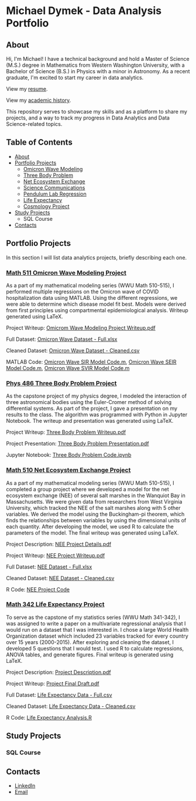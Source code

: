 # Michael Dymek - Data Analysis Portfolio
## About

Hi, I'm Michael! I have a technical background and hold a Master of Science (M.S.) degree in Mathematics from Western Washington University, with a Bachelor of Science (B.S.) in Physics with a minor in Astronomy. As a recent graduate, I'm excited to start my career in data analytics. 

View my [resume](https://github.com/superspysnake1/Portfolio/blob/49a7a1e4ad5d7f7063ab89f7d9a8ebb37c3abbca/Resume%20-%20Michael%20Dymek.pdf).

View my [academic history](https://github.com/superspysnake1/Portfolio/blob/304e91337ca91c6b72af73e3a5424e18fc207d4e/Academic%20History%20-%20Michael%20Dymek.pdf).

This repository serves to showcase my skills and as a platform to share my projects, and a way to track my progress in Data Analytics and Data Science-related topics.

## Table of Contents
 - [About](https://github.com/superspysnake1/Portfolio#about)
 - [Portfolio Projects](https://github.com/superspysnake1/Portfolio#portfolio-projects)
   - [Omicron Wave Modeling](https://github.com/superspysnake1/Portfolio#omicron-wave-modeling)
   - [Three Body Problem](https://github.com/superspysnake1/Portfolio#three-body-problem)
   - [Net Ecosystem Exchange](https://github.com/superspysnake1/Portfolio#net-ecosystem-exchange)
   - [Science Communications](https://github.com/superspysnake1/Portfolio#science-communications)
   - [Pendulum Lab Regression](https://github.com/superspysnake1/Portfolio#pendulum-lab-regression) 
   - [Life Expectancy](https://github.com/superspysnake1/Portfolio#life-expectancy)
   - [Cosmology Project](https://github.com/superspysnake1/Portfolio#cosmology-project)
 - [Study Projects](https://github.com/superspysnake1/Portfolio#study-projects)
   - SQL Course
 - [Contacts](https://github.com/superspysnake1/Portfolio#contacts)

## Portfolio Projects
In this section I will list data analytics projects, briefly describing each one. 
### [Math 511 Omicron Wave Modeling Project](https://github.com/superspysnake1/Omicron-Wave/main) 
As a part of my mathematical modeling series (WWU Math 510-515), I performed multiple regressions on the Omicron wave of COVID hospitalization data using MATLAB. Using the different regressions, we were able to determine which disease model fit best. Models were derived from first principles using compartmental epidemiological analysis. Writeup generated using LaTeX.

Project Writeup: [Omicrom Wave Modeling Project Writeup.pdf](https://github.com/superspysnake1/Omicron-Wave/blob/4ea42a449dfac51de5117b57382a1ab2f8c6980b/Omicrom%20Wave%20Modeling%20Project%20Writeup.pdf)

Full Dataset: [Omicron Wave Dataset - Full.xlsx](https://github.com/superspysnake1/Omicron-Wave/blob/4ea42a449dfac51de5117b57382a1ab2f8c6980b/Omicron%20Wave%20Dataset%20-%20Full.xlsx)

Cleaned Dataset: [Omicron Wave Dataset - Cleaned.csv](https://github.com/superspysnake1/Omicron-Wave/blob/4ea42a449dfac51de5117b57382a1ab2f8c6980b/Omicron%20Wave%20Dataset%20-%20Full.xlsx)

MATLAB Code: [Omicron Wave SIR Model Code.m](https://github.com/superspysnake1/Omicron-Wave/blob/4ea42a449dfac51de5117b57382a1ab2f8c6980b/Omicron%20Wave%20SIR%20Model%20Code.m), [Omicron Wave SEIR Model Code.m](https://github.com/superspysnake1/Omicron-Wave/blob/4ea42a449dfac51de5117b57382a1ab2f8c6980b/Omicron%20Wave%20SEIR%20Model%20Code.m), [Omicron Wave SVIR Model Code.m](https://github.com/superspysnake1/Omicron-Wave/blob/4ea42a449dfac51de5117b57382a1ab2f8c6980b/Omicron%20Wave%20SVIR%20Model%20Code.m)

### [Phys 486 Three Body Problem Project](https://github.com/superspysnake1/Three-Body-Problem/tree/main)
As the capstone project of my physics degree, I modeled the interaction of three astronomical bodies using the Euler-Cromer method of solving differential systems. As part of the project, I gave a presentation on my results to the class. The algorithm was programmed with Python in Jupyter Notebook. The writeup and presentation was generated using LaTeX. 

Project Writeup: [Three Body Problem Writeup.pdf](https://github.com/superspysnake1/Three-Body-Problem/blob/7cd99ab7c4dee6701edf8f915538c684d93df374/Three%20Body%20Problem%20Writeup.pdf)

Project Presentation: [Three Body Problem Presentation.pdf](https://github.com/superspysnake1/Three-Body-Problem/blob/7cd99ab7c4dee6701edf8f915538c684d93df374/Three%20Body%20Problem%20Presentation.pdf)

Jupyter Notebook: [Three Body Problem Code.ipynb](https://github.com/superspysnake1/Three-Body-Problem/blob/7cd99ab7c4dee6701edf8f915538c684d93df374/Three%20Body%20Problem%20Code.ipynb)

### [Math 510 Net Ecosystem Exchange Project](https://github.com/superspysnake1/Net-Ecosystem-Exchange/tree/main)
As a part of my mathematical modeling series (WWU Math 510-515), I completed a group project where we developed a model for the net ecosystem exchange (NEE) of several salt marshes in the Wanquiot Bay in Massachusetts. We were given data from researchers from West Virginia University, which tracked the NEE of the salt marshes along with 5 other variables. We derived the model using the Buckingham-pi theorem, which finds the relationships between variables by using the dimensional units of each quantity. After developing the model, we used R to calculate the parameters of the model. The final writeup was generated using LaTeX.

Project Description: [NEE Project Details.pdf](https://github.com/superspysnake1/Net-Ecosystem-Exchange/blob/2ea5870874bed28a060d0661d0f63b5f60218822/NEE%20Project%20Details.pdf)

Project Writeup: [NEE Project Writeup.pdf](https://github.com/superspysnake1/Net-Ecosystem-Exchange/blob/2ea5870874bed28a060d0661d0f63b5f60218822/NEE%20Project%20Writeup.pdf)

Full Dataset: [NEE Dataset - Full.xlsx](https://github.com/superspysnake1/Net-Ecosystem-Exchange/blob/2ea5870874bed28a060d0661d0f63b5f60218822/NEE%20Dataset%20-%20Full.xlsx)

Cleaned Dataset: [NEE Dataset - Cleaned.csv](https://github.com/superspysnake1/Net-Ecosystem-Exchange/blob/2ea5870874bed28a060d0661d0f63b5f60218822/NEE%20Dataset%20-%20Cleaned.csv)

R Code: [NEE Project Code](https://github.com/superspysnake1/Net-Ecosystem-Exchange/blob/2ea5870874bed28a060d0661d0f63b5f60218822/NEE%20Project%20Code.R)

### [Math 342 Life Expectancy Project](https://github.com/superspysnake1/Life-Expectancy/tree/main)
To serve as the capstone of my statistics series (WWU Math 341-342), I was assigned to write a paper on a multivariate regressional analysis that I would run on a dataset that I was interested in. I chose a large World Health Organization dataset which included 23 variables tracked for every country over 15 years (2000-2015). After exploring and cleaning the dataset, I developed 5 questions that I would test. I used R to calculate regressions, ANOVA tables, and generate figures. Final writeup is generated using LaTeX. 

Project Description: [Project Description.pdf](https://github.com/superspysnake1/Life-Expectancy/blob/25c78d16ff87e7492514f2544f03fbd454662c57/Project%20Description.pdf)

Project Writeup: [Project Final Draft.pdf](https://github.com/superspysnake1/Life-Expectancy/blob/68aa80490beaa3fbe3bcf210a01773caa4dff3bd/Project%20Final%20Draft%20-%20Math%20342.pdf)

Full Dataset: [Life Expectancy Data - Full.csv](https://github.com/superspysnake1/Life-Expectancy/blob/25c78d16ff87e7492514f2544f03fbd454662c57/Life%20Expectancy%20Data%20-%20Full.csv)

Cleaned Dataset: [Life Expectancy Data - Cleaned.csv](https://github.com/superspysnake1/Life-Expectancy/blob/25c78d16ff87e7492514f2544f03fbd454662c57/Life%20Expectancy%20Data%20-%20Full.csv)

R Code: [Life Expectancy Analysis.R](https://github.com/superspysnake1/Life-Expectancy/blob/25c78d16ff87e7492514f2544f03fbd454662c57/Life%20Expectancy%20Analysis.R)

## Study Projects

### SQL Course

## Contacts

 - [LinkedIn](https://www.linkedin.com/in/michael-dymek-2b1940152/)
 - [Email](mailto:michaeldymek5@gmail.com)
